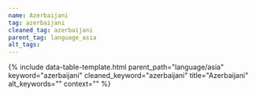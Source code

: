 ```yaml
---
name: Azerbaijani
tag: azerbaijani
cleaned_tag: azerbaijani
parent_tag: language_asia
alt_tags: 
---
```


{% include data-table-template.html 
  parent_path="language/asia" 
  keyword="azerbaijani" 
  cleaned_keyword="azerbaijani" 
  title="Azerbaijani"
  alt_keywords=""
  context=""
%}

